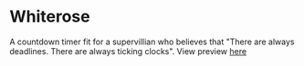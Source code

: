 # Whiterose
A countdown timer fit for a supervillian who believes that "There are always deadlines. There are always ticking clocks".
View preview [here](https://tejaskamath.github.io/whiterose)
